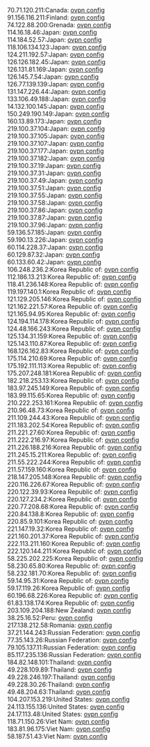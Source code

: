 70.71.120.211:Canada: [ovpn config](vpn/70_71_120_211.ovpn)  
91.156.116.211:Finland: [ovpn config](vpn/91_156_116_211.ovpn)  
74.122.88.200:Grenada: [ovpn config](vpn/74_122_88_200.ovpn)  
114.16.18.46:Japan: [ovpn config](vpn/114_16_18_46.ovpn)  
114.184.52.57:Japan: [ovpn config](vpn/114_184_52_57.ovpn)  
118.106.134.123:Japan: [ovpn config](vpn/118_106_134_123.ovpn)  
124.211.192.57:Japan: [ovpn config](vpn/124_211_192_57.ovpn)  
126.126.182.45:Japan: [ovpn config](vpn/126_126_182_45.ovpn)  
126.131.81.169:Japan: [ovpn config](vpn/126_131_81_169.ovpn)  
126.145.7.54:Japan: [ovpn config](vpn/126_145_7_54.ovpn)  
126.77.139.139:Japan: [ovpn config](vpn/126_77_139_139.ovpn)  
131.147.226.44:Japan: [ovpn config](vpn/131_147_226_44.ovpn)  
133.106.49.188:Japan: [ovpn config](vpn/133_106_49_188.ovpn)  
14.132.100.145:Japan: [ovpn config](vpn/14_132_100_145.ovpn)  
150.249.190.149:Japan: [ovpn config](vpn/150_249_190_149.ovpn)  
160.13.89.173:Japan: [ovpn config](vpn/160_13_89_173.ovpn)  
219.100.37.104:Japan: [ovpn config](vpn/219_100_37_104.ovpn)  
219.100.37.105:Japan: [ovpn config](vpn/219_100_37_105.ovpn)  
219.100.37.107:Japan: [ovpn config](vpn/219_100_37_107.ovpn)  
219.100.37.177:Japan: [ovpn config](vpn/219_100_37_177.ovpn)  
219.100.37.182:Japan: [ovpn config](vpn/219_100_37_182.ovpn)  
219.100.37.19:Japan: [ovpn config](vpn/219_100_37_19.ovpn)  
219.100.37.31:Japan: [ovpn config](vpn/219_100_37_31.ovpn)  
219.100.37.49:Japan: [ovpn config](vpn/219_100_37_49.ovpn)  
219.100.37.51:Japan: [ovpn config](vpn/219_100_37_51.ovpn)  
219.100.37.55:Japan: [ovpn config](vpn/219_100_37_55.ovpn)  
219.100.37.58:Japan: [ovpn config](vpn/219_100_37_58.ovpn)  
219.100.37.86:Japan: [ovpn config](vpn/219_100_37_86.ovpn)  
219.100.37.87:Japan: [ovpn config](vpn/219_100_37_87.ovpn)  
219.100.37.96:Japan: [ovpn config](vpn/219_100_37_96.ovpn)  
59.136.57.185:Japan: [ovpn config](vpn/59_136_57_185.ovpn)  
59.190.13.226:Japan: [ovpn config](vpn/59_190_13_226.ovpn)  
60.114.228.37:Japan: [ovpn config](vpn/60_114_228_37.ovpn)  
60.129.87.32:Japan: [ovpn config](vpn/60_129_87_32.ovpn)  
60.133.60.42:Japan: [ovpn config](vpn/60_133_60_42.ovpn)  
106.248.236.2:Korea Republic of: [ovpn config](vpn/106_248_236_2.ovpn)  
112.186.13.213:Korea Republic of: [ovpn config](vpn/112_186_13_213.ovpn)  
118.41.236.148:Korea Republic of: [ovpn config](vpn/118_41_236_148.ovpn)  
119.197.140.1:Korea Republic of: [ovpn config](vpn/119_197_140_1.ovpn)  
121.129.205.146:Korea Republic of: [ovpn config](vpn/121_129_205_146.ovpn)  
121.162.221.57:Korea Republic of: [ovpn config](vpn/121_162_221_57.ovpn)  
121.165.94.95:Korea Republic of: [ovpn config](vpn/121_165_94_95.ovpn)  
124.194.114.178:Korea Republic of: [ovpn config](vpn/124_194_114_178.ovpn)  
124.48.166.243:Korea Republic of: [ovpn config](vpn/124_48_166_243.ovpn)  
125.134.31.159:Korea Republic of: [ovpn config](vpn/125_134_31_159.ovpn)  
125.143.110.87:Korea Republic of: [ovpn config](vpn/125_143_110_87.ovpn)  
168.126.162.83:Korea Republic of: [ovpn config](vpn/168_126_162_83.ovpn)  
175.114.210.69:Korea Republic of: [ovpn config](vpn/175_114_210_69.ovpn)  
175.192.111.113:Korea Republic of: [ovpn config](vpn/175_192_111_113.ovpn)  
175.207.248.181:Korea Republic of: [ovpn config](vpn/175_207_248_181.ovpn)  
182.218.253.13:Korea Republic of: [ovpn config](vpn/182_218_253_13.ovpn)  
183.97.245.149:Korea Republic of: [ovpn config](vpn/183_97_245_149.ovpn)  
183.99.115.65:Korea Republic of: [ovpn config](vpn/183_99_115_65.ovpn)  
210.222.253.161:Korea Republic of: [ovpn config](vpn/210_222_253_161.ovpn)  
210.96.48.73:Korea Republic of: [ovpn config](vpn/210_96_48_73.ovpn)  
211.109.244.43:Korea Republic of: [ovpn config](vpn/211_109_244_43.ovpn)  
211.183.202.54:Korea Republic of: [ovpn config](vpn/211_183_202_54.ovpn)  
211.221.27.60:Korea Republic of: [ovpn config](vpn/211_221_27_60.ovpn)  
211.222.216.97:Korea Republic of: [ovpn config](vpn/211_222_216_97.ovpn)  
211.226.188.216:Korea Republic of: [ovpn config](vpn/211_226_188_216.ovpn)  
211.245.15.211:Korea Republic of: [ovpn config](vpn/211_245_15_211.ovpn)  
211.55.222.244:Korea Republic of: [ovpn config](vpn/211_55_222_244.ovpn)  
211.57.159.160:Korea Republic of: [ovpn config](vpn/211_57_159_160.ovpn)  
218.147.205.148:Korea Republic of: [ovpn config](vpn/218_147_205_148.ovpn)  
220.116.226.67:Korea Republic of: [ovpn config](vpn/220_116_226_67.ovpn)  
220.122.39.93:Korea Republic of: [ovpn config](vpn/220_122_39_93.ovpn)  
220.127.234.2:Korea Republic of: [ovpn config](vpn/220_127_234_2.ovpn)  
220.77.208.68:Korea Republic of: [ovpn config](vpn/220_77_208_68.ovpn)  
220.84.138.8:Korea Republic of: [ovpn config](vpn/220_84_138_8.ovpn)  
220.85.9.101:Korea Republic of: [ovpn config](vpn/220_85_9_101.ovpn)  
221.147.19.32:Korea Republic of: [ovpn config](vpn/221_147_19_32.ovpn)  
221.160.201.37:Korea Republic of: [ovpn config](vpn/221_160_201_37.ovpn)  
222.113.211.160:Korea Republic of: [ovpn config](vpn/222_113_211_160.ovpn)  
222.120.144.211:Korea Republic of: [ovpn config](vpn/222_120_144_211.ovpn)  
58.225.202.225:Korea Republic of: [ovpn config](vpn/58_225_202_225.ovpn)  
58.230.65.80:Korea Republic of: [ovpn config](vpn/58_230_65_80.ovpn)  
58.232.181.70:Korea Republic of: [ovpn config](vpn/58_232_181_70.ovpn)  
59.14.95.31:Korea Republic of: [ovpn config](vpn/59_14_95_31.ovpn)  
59.17.119.26:Korea Republic of: [ovpn config](vpn/59_17_119_26.ovpn)  
60.196.68.226:Korea Republic of: [ovpn config](vpn/60_196_68_226.ovpn)  
61.83.138.174:Korea Republic of: [ovpn config](vpn/61_83_138_174.ovpn)  
203.109.204.188:New Zealand: [ovpn config](vpn/203_109_204_188.ovpn)  
38.25.16.52:Peru: [ovpn config](vpn/38_25_16_52.ovpn)  
217.138.212.58:Romania: [ovpn config](vpn/217_138_212_58.ovpn)  
37.21.144.243:Russian Federation: [ovpn config](vpn/37_21_144_243.ovpn)  
77.35.143.26:Russian Federation: [ovpn config](vpn/77_35_143_26.ovpn)  
79.105.137.11:Russian Federation: [ovpn config](vpn/79_105_137_11.ovpn)  
85.117.235.136:Russian Federation: [ovpn config](vpn/85_117_235_136.ovpn)  
184.82.148.101:Thailand: [ovpn config](vpn/184_82_148_101.ovpn)  
49.228.109.89:Thailand: [ovpn config](vpn/49_228_109_89.ovpn)  
49.228.246.197:Thailand: [ovpn config](vpn/49_228_246_197.ovpn)  
49.228.30.26:Thailand: [ovpn config](vpn/49_228_30_26.ovpn)  
49.48.204.63:Thailand: [ovpn config](vpn/49_48_204_63.ovpn)  
104.207.153.219:United States: [ovpn config](vpn/104_207_153_219.ovpn)  
24.113.155.136:United States: [ovpn config](vpn/24_113_155_136.ovpn)  
24.17.113.48:United States: [ovpn config](vpn/24_17_113_48.ovpn)  
118.71.150.26:Viet Nam: [ovpn config](vpn/118_71_150_26.ovpn)  
183.81.96.175:Viet Nam: [ovpn config](vpn/183_81_96_175.ovpn)  
58.187.51.43:Viet Nam: [ovpn config](vpn/58_187_51_43.ovpn)  
